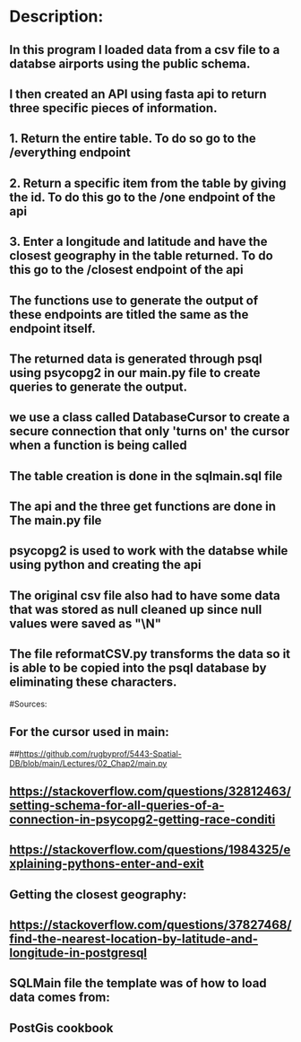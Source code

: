 # Description:
## In this program I loaded data from a csv file to a databse airports using the public schema. 
## I then created an API using fasta api to return three specific pieces of information.
## 1. Return the entire table. To do so go to the /everything endpoint
## 2. Return a specific item from the table by giving the id. To do this go to the /one endpoint of the api
## 3. Enter a longitude and latitude and have the closest geography in the table returned. To do this go to the /closest endpoint of the api
## The functions use to generate the output of these endpoints are titled the same as the endpoint itself. 
## The returned data is generated through psql using psycopg2 in our main.py file to create queries to generate the output.
## we use a class called DatabaseCursor to create a secure connection that only 'turns on' the cursor when a function is being called
## The table creation is done in the sqlmain.sql file
## The api and the three get functions are done in The main.py file
## psycopg2 is used to work with the databse while using python and creating the api
## The original csv file also had to have some data that was stored as null cleaned up since null values were saved as "\N"
## The file reformatCSV.py transforms the data so it is able to be copied into the psql database by eliminating these characters.

#Sources:
## For the cursor used in main: 
##https://github.com/rugbyprof/5443-Spatial-DB/blob/main/Lectures/02_Chap2/main.py
## https://stackoverflow.com/questions/32812463/setting-schema-for-all-queries-of-a-connection-in-psycopg2-getting-race-conditi
## https://stackoverflow.com/questions/1984325/explaining-pythons-enter-and-exit

## Getting the closest geography:
## https://stackoverflow.com/questions/37827468/find-the-nearest-location-by-latitude-and-longitude-in-postgresql

## SQLMain file the template was of how to load data comes from:
## PostGis cookbook 
